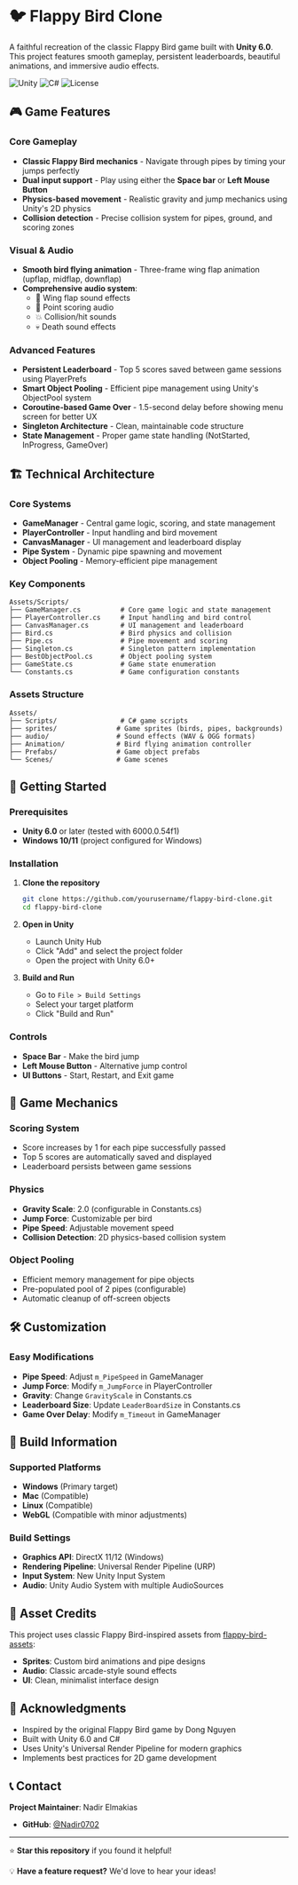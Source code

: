 # 🐦 Flappy Bird Clone

A faithful recreation of the classic Flappy Bird game built with **Unity 6.0**. This project features smooth gameplay, persistent leaderboards, beautiful animations, and immersive audio effects.

![Unity](https://img.shields.io/badge/Unity-6000.0.54f1-blue.svg)
![C#](https://img.shields.io/badge/C%23-239120.svg?logo=c-sharp&logoColor=white)
![License](https://img.shields.io/badge/License-MIT-green.svg)

## 🎮 Game Features

### Core Gameplay

-   **Classic Flappy Bird mechanics** - Navigate through pipes by timing your jumps perfectly
-   **Dual input support** - Play using either the **Space bar** or **Left Mouse Button**
-   **Physics-based movement** - Realistic gravity and jump mechanics using Unity's 2D physics
-   **Collision detection** - Precise collision system for pipes, ground, and scoring zones

### Visual & Audio

-   **Smooth bird flying animation** - Three-frame wing flap animation (upflap, midflap, downflap)
-   **Comprehensive audio system**:
    -   🎵 Wing flap sound effects
    -   🎯 Point scoring audio
    -   💥 Collision/hit sounds
    -   💀 Death sound effects

### Advanced Features

-   **Persistent Leaderboard** - Top 5 scores saved between game sessions using PlayerPrefs
-   **Smart Object Pooling** - Efficient pipe management using Unity's ObjectPool system
-   **Coroutine-based Game Over** - 1.5-second delay before showing menu screen for better UX
-   **Singleton Architecture** - Clean, maintainable code structure
-   **State Management** - Proper game state handling (NotStarted, InProgress, GameOver)

## 🏗️ Technical Architecture

### Core Systems

-   **GameManager** - Central game logic, scoring, and state management
-   **PlayerController** - Input handling and bird movement
-   **CanvasManager** - UI management and leaderboard display
-   **Pipe System** - Dynamic pipe spawning and movement
-   **Object Pooling** - Memory-efficient pipe management

### Key Components

```
Assets/Scripts/
├── GameManager.cs          # Core game logic and state management
├── PlayerController.cs     # Input handling and bird control
├── CanvasManager.cs        # UI management and leaderboard
├── Bird.cs                 # Bird physics and collision
├── Pipe.cs                 # Pipe movement and scoring
├── Singleton.cs            # Singleton pattern implementation
├── BestObjectPool.cs       # Object pooling system
├── GameState.cs            # Game state enumeration
└── Constants.cs            # Game configuration constants
```

### Assets Structure

```
Assets/
├── Scripts/                # C# game scripts
├── sprites/               # Game sprites (birds, pipes, backgrounds)
├── audio/                 # Sound effects (WAV & OGG formats)
├── Animation/             # Bird flying animation controller
├── Prefabs/               # Game object prefabs
└── Scenes/                # Game scenes
```

## 🚀 Getting Started

### Prerequisites

-   **Unity 6.0** or later (tested with 6000.0.54f1)
-   **Windows 10/11** (project configured for Windows)

### Installation

1. **Clone the repository**

    ```bash
    git clone https://github.com/yourusername/flappy-bird-clone.git
    cd flappy-bird-clone
    ```

2. **Open in Unity**

    - Launch Unity Hub
    - Click "Add" and select the project folder
    - Open the project with Unity 6.0+

3. **Build and Run**
    - Go to `File > Build Settings`
    - Select your target platform
    - Click "Build and Run"

### Controls

-   **Space Bar** - Make the bird jump
-   **Left Mouse Button** - Alternative jump control
-   **UI Buttons** - Start, Restart, and Exit game

## 🎯 Game Mechanics

### Scoring System

-   Score increases by 1 for each pipe successfully passed
-   Top 5 scores are automatically saved and displayed
-   Leaderboard persists between game sessions

### Physics

-   **Gravity Scale**: 2.0 (configurable in Constants.cs)
-   **Jump Force**: Customizable per bird
-   **Pipe Speed**: Adjustable movement speed
-   **Collision Detection**: 2D physics-based collision system

### Object Pooling

-   Efficient memory management for pipe objects
-   Pre-populated pool of 2 pipes (configurable)
-   Automatic cleanup of off-screen objects

## 🛠️ Customization

### Easy Modifications

-   **Pipe Speed**: Adjust `m_PipeSpeed` in GameManager
-   **Jump Force**: Modify `m_JumpForce` in PlayerController
-   **Gravity**: Change `GravityScale` in Constants.cs
-   **Leaderboard Size**: Update `LeaderBoardSize` in Constants.cs
-   **Game Over Delay**: Modify `m_Timeout` in GameManager

## 📱 Build Information

### Supported Platforms

-   **Windows** (Primary target)
-   **Mac** (Compatible)
-   **Linux** (Compatible)
-   **WebGL** (Compatible with minor adjustments)

### Build Settings

-   **Graphics API**: DirectX 11/12 (Windows)
-   **Rendering Pipeline**: Universal Render Pipeline (URP)
-   **Input System**: New Unity Input System
-   **Audio**: Unity Audio System with multiple AudioSources

## 🎨 Asset Credits

This project uses classic Flappy Bird-inspired assets from [flappy-bird-assets](https://github.com/samuelcust/flappy-bird-assets):

-   **Sprites**: Custom bird animations and pipe designs
-   **Audio**: Classic arcade-style sound effects
-   **UI**: Clean, minimalist interface design

## 🙏 Acknowledgments

-   Inspired by the original Flappy Bird game by Dong Nguyen
-   Built with Unity 6.0 and C#
-   Uses Unity's Universal Render Pipeline for modern graphics
-   Implements best practices for 2D game development

## 📞 Contact

**Project Maintainer**: Nadir Elmakias

-   **GitHub**: [@Nadir0702](https://github.com/Nadir0702)
---

⭐ **Star this repository** if you found it helpful!

💡 **Have a feature request?** We'd love to hear your ideas!

